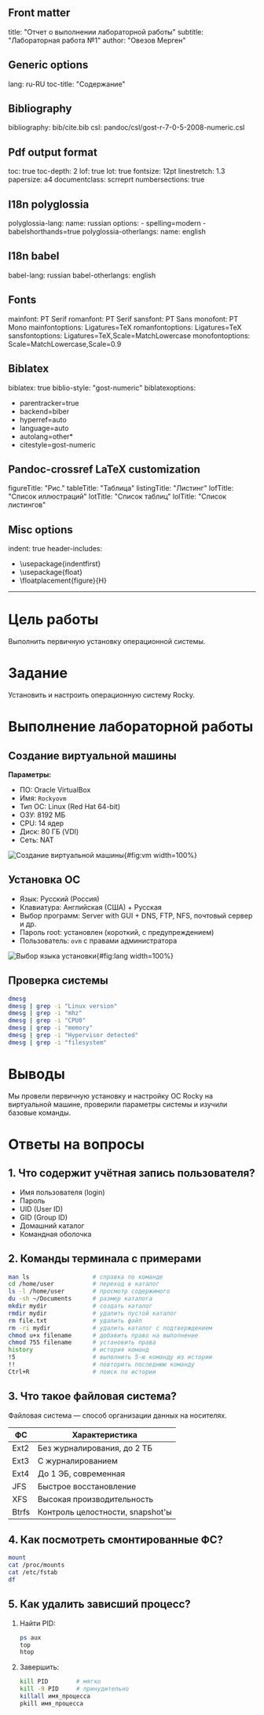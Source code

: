 ## Front matter
title: "Отчет о выполнении лабораторной работы"
subtitle: "Лабораторная работа №1"
author: "Овезов Мерген"

## Generic options
lang: ru-RU
toc-title: "Содержание"

## Bibliography
bibliography: bib/cite.bib
csl: pandoc/csl/gost-r-7-0-5-2008-numeric.csl

## Pdf output format
toc: true
toc-depth: 2
lof: true
lot: true
fontsize: 12pt
linestretch: 1.3
papersize: a4
documentclass: scrreprt
numbersections: true

## I18n polyglossia
polyglossia-lang:
  name: russian
  options:
    - spelling=modern
    - babelshorthands=true
polyglossia-otherlangs:
  name: english

## I18n babel
babel-lang: russian
babel-otherlangs: english

## Fonts
mainfont: PT Serif
romanfont: PT Serif
sansfont: PT Sans
monofont: PT Mono
mainfontoptions: Ligatures=TeX
romanfontoptions: Ligatures=TeX
sansfontoptions: Ligatures=TeX,Scale=MatchLowercase
monofontoptions: Scale=MatchLowercase,Scale=0.9

## Biblatex
biblatex: true
biblio-style: "gost-numeric"
biblatexoptions:
  - parentracker=true
  - backend=biber
  - hyperref=auto
  - language=auto
  - autolang=other*
  - citestyle=gost-numeric

## Pandoc-crossref LaTeX customization
figureTitle: "Рис."
tableTitle: "Таблица"
listingTitle: "Листинг"
lofTitle: "Список иллюстраций"
lotTitle: "Список таблиц"
lolTitle: "Список листингов"

## Misc options
indent: true
header-includes:
  - \usepackage{indentfirst}
  - \usepackage{float}
  - \floatplacement{figure}{H}
---

# Цель работы

Выполнить первичную установку операционной системы.

# Задание

Установить и настроить операционную систему Rocky.

# Выполнение лабораторной работы

## Создание виртуальной машины

**Параметры:**
- ПО: Oracle VirtualBox  
- Имя: `Rockyovm`  
- Тип ОС: Linux (Red Hat 64-bit)  
- ОЗУ: 8192 МБ  
- CPU: 14 ядер  
- Диск: 80 ГБ (VDI)  
- Сеть: NAT  

![Создание виртуальной машины](image/klab1s1.png){#fig:vm width=100%}

## Установка ОС

- Язык: Русский (Россия)  
- Клавиатура: Английская (США) + Русская  
- Выбор программ: Server with GUI + DNS, FTP, NFS, почтовый сервер и др.  
- Пароль root: установлен (короткий, с предупреждением)  
- Пользователь: `ovm` с правами администратора  

![Выбор языка установки](image/klab1s3.png){#fig:lang width=100%}

## Проверка системы

```bash
dmesg
dmesg | grep -i "Linux version"
dmesg | grep -i "mhz"
dmesg | grep -i "CPU0"
dmesg | grep -i "memory"
dmesg | grep -i "Hypervisor detected"
dmesg | grep -i "filesystem"
```

# Выводы

Мы провели первичную установку и настройку ОС Rocky на виртуальной машине, проверили параметры системы и изучили базовые команды.

# Ответы на вопросы

## 1. Что содержит учётная запись пользователя?

- Имя пользователя (login)  
- Пароль  
- UID (User ID)  
- GID (Group ID)  
- Домашний каталог  
- Командная оболочка  

## 2. Команды терминала с примерами

```bash
man ls                  # справка по команде
cd /home/user           # переход в каталог
ls -l /home/user        # просмотр содержимого
du -sh ~/Documents      # размер каталога
mkdir mydir             # создать каталог
rmdir mydir             # удалить пустой каталог
rm file.txt             # удалить файл
rm -ri mydir            # удалить каталог с подтверждением
chmod u+x filename      # добавить право на выполнение
chmod 755 filename      # установить права
history                 # история команд
!5                      # выполнить 5-ю команду из истории
!!                      # повторить последнюю команду
Ctrl+R                  # поиск по истории
```

## 3. Что такое файловая система?

Файловая система — способ организации данных на носителях.

| ФС    | Характеристика |
|-------|----------------|
| Ext2  | Без журналирования, до 2 ТБ |
| Ext3  | С журналированием |
| Ext4  | До 1 ЭБ, современная |
| JFS   | Быстрое восстановление |
| XFS   | Высокая производительность |
| Btrfs | Контроль целостности, snapshot'ы |

## 4. Как посмотреть смонтированные ФС?

```bash
mount
cat /proc/mounts
cat /etc/fstab
df
```

## 5. Как удалить зависший процесс?

1. Найти PID:
   ```bash
   ps aux
   top
   htop
   ```
2. Завершить:
   ```bash
   kill PID        # мягко
   kill -9 PID     # принудительно
   killall имя_процесса
   pkill имя_процесса
   ```
